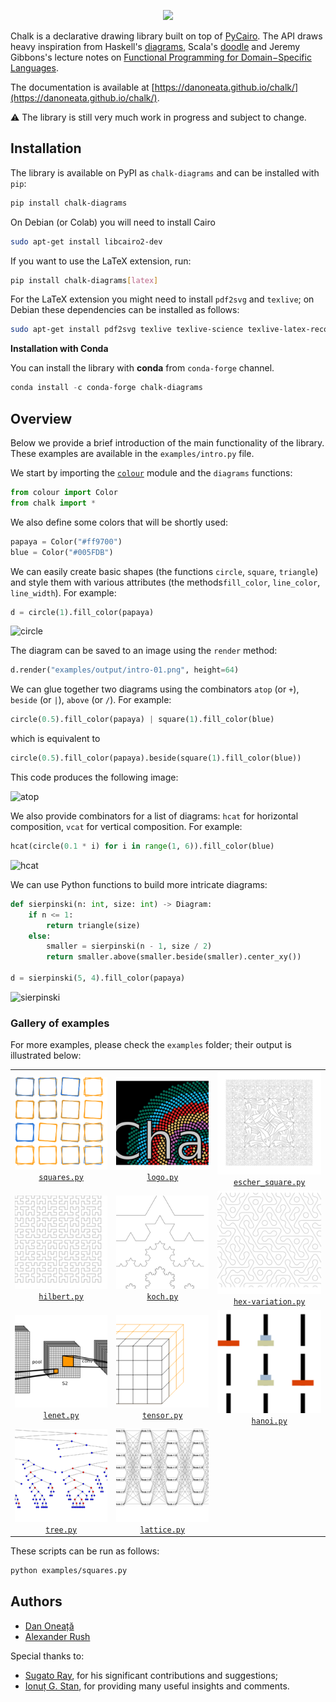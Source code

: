 <p align="center"><img src="https://raw.githubusercontent.com/danoneata/chalk/master/examples/output/logo-sm.png" width=300></p>

Chalk is a declarative drawing library built on top of [PyCairo](https://pycairo.readthedocs.io).
The API draws heavy inspiration from
Haskell's [diagrams](https://diagrams.github.io/),
Scala's [doodle](https://github.com/creativescala/doodle/) and
Jeremy Gibbons's lecture notes on [Functional Programming for Domain−Specific Languages](http://www.cs.ox.ac.uk/publications/publication7583-abstract.html).

The documentation is available at [https://danoneata.github.io/chalk/](https://danoneata.github.io/chalk/).

⚠️ The library is still very much work in progress and subject to change.

## Installation

The library is available on PyPI as `chalk-diagrams` and can be installed with `pip`:

```bash
pip install chalk-diagrams
```

On Debian (or Colab) you will need to install Cairo

```bash
sudo apt-get install libcairo2-dev
```

If you want to use the LaTeX extension, run:

```bash
pip install chalk-diagrams[latex]
```

For the LaTeX extension you might need to install `pdf2svg` and `texlive`;
on Debian these dependencies can be installed as follows:

```bash
sudo apt-get install pdf2svg texlive texlive-science texlive-latex-recommended texlive-latex-extra
```

**Installation with Conda**

You can install the library with **conda** from `conda-forge` channel.

```powershell
conda install -c conda-forge chalk-diagrams
```

## Overview

Below we provide a brief introduction of the main functionality of the library.
These examples are available in the `examples/intro.py` file.

We start by importing the [`colour`](https://github.com/vaab/colour) module and the `diagrams` functions:

```python
from colour import Color
from chalk import *
```

We also define some colors that will be shortly used:

```python
papaya = Color("#ff9700")
blue = Color("#005FDB")
```

We can easily create basic shapes (the functions `circle`, `square`, `triangle`) and style them with various attributes (the methods`fill_color`, `line_color`, `line_width`).
For example:

```python
d = circle(1).fill_color(papaya)
```

![circle](https://raw.githubusercontent.com/danoneata/chalk/master/examples/output/intro-01.png)

The diagram can be saved to an image using the `render` method:

```python
d.render("examples/output/intro-01.png", height=64)
```

We can glue together two diagrams using the combinators `atop` (or `+`), `beside` (or `|`), `above` (or `/`).
For example:

```python
circle(0.5).fill_color(papaya) | square(1).fill_color(blue)
```

which is equivalent to

```python
circle(0.5).fill_color(papaya).beside(square(1).fill_color(blue))
```

This code produces the following image:

![atop](https://raw.githubusercontent.com/danoneata/chalk/master/examples/output/intro-02.png)

We also provide combinators for a list of diagrams:
`hcat` for horizontal composition, `vcat` for vertical composition.
For example:

```python
hcat(circle(0.1 * i) for i in range(1, 6)).fill_color(blue)
```
![hcat](https://raw.githubusercontent.com/danoneata/chalk/master/examples/output/intro-03.png)

We can use Python functions to build more intricate diagrams:

```python
def sierpinski(n: int, size: int) -> Diagram:
    if n <= 1:
        return triangle(size)
    else:
        smaller = sierpinski(n - 1, size / 2)
        return smaller.above(smaller.beside(smaller).center_xy())

d = sierpinski(5, 4).fill_color(papaya)
```

![sierpinski](https://raw.githubusercontent.com/danoneata/chalk/master/examples/output/intro-04.png)

### Gallery of examples

For more examples, please check the `examples` folder;
their output is illustrated below:

<table>
<tr>
<td align="center"><img src="doc/imgs/squares.png"><br><code><a href="https://github.com/danoneata/chalk/tree/master/examples/squares.py">squares.py</a></code></td>
<td align="center"><img src="doc/imgs/logo.png"><br><code><a href="https://github.com/danoneata/chalk/tree/master/examples/logo.py">logo.py</a></code></td>
<td align="center"><img src="doc/imgs/escher-square-limit.png"><br><code><a href="https://github.com/danoneata/chalk/tree/master/examples/escher_square.py">escher_square.py</a></code></td>
</tr>
<tr>
<td align="center"><img src="doc/imgs/hilbert.png"><br><code><a href="https://github.com/danoneata/chalk/tree/master/examples/hilbert.py">hilbert.py</a></code></td>
<td align="center"><img src="doc/imgs/koch.png"><br><code><a href="https://github.com/danoneata/chalk/tree/master/examples/koch.py">koch.py</a></code></td>
<td align="center"><img src="doc/imgs/hex-variation.png"><br><code><a href="https://github.com/danoneata/chalk/tree/master/examples/hex_variation.py">hex-variation.py</a></code></td>
</tr>
<tr>
<td align="center"><img src="doc/imgs/lenet.png"><br><code><a href="https://github.com/danoneata/chalk/tree/master/examples/lenet.py">lenet.py</a></code></td>
<td align="center"><img src="doc/imgs/tensor.png"><br><code><a href="https://github.com/danoneata/chalk/tree/master/examples/tensor.py">tensor.py</a></code></td>
<td align="center"><img src="doc/imgs/hanoi.png"><br><code><a href="https://github.com/danoneata/chalk/tree/master/examples/hanoi.py">hanoi.py</a></code></td>
</tr>
<tr>
<td align="center"><img src="doc/imgs/tree.png"><br><code><a href="https://github.com/danoneata/chalk/tree/master/examples/tree.py">tree.py</a></code></td>
<td align="center"><img src="doc/imgs/lattice.png"><br><code><a href="https://github.com/danoneata/chalk/tree/master/examples/lattice.py">lattice.py</a></code></td>
</tr>
<!--<tr>
</tr>
-->
</table>

These scripts can be run as follows:

```bash
python examples/squares.py
```

## Authors

- [Dan Oneață](http://doneata.bitbucket.io/)
- [Alexander Rush](http://rush-nlp.com/)

Special thanks to:
- [Sugato Ray](https://github.com/sugatoray/), for his significant contributions and suggestions;
- [Ionuț G. Stan](http://igstan.ro/), for providing many useful insights and comments.

